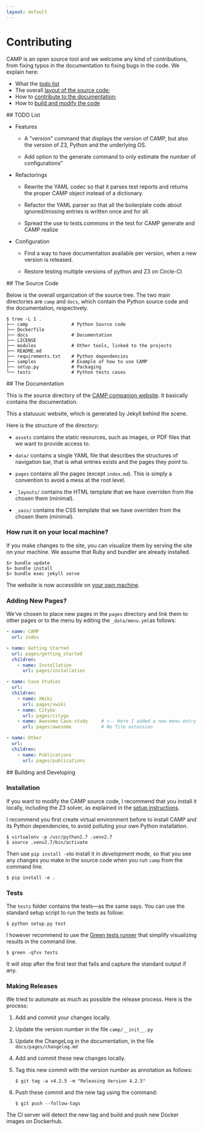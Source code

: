 ```yaml
---
layout: default
---
```


# Contributing

CAMP is an open source tool and we welcome any kind of contributions,
from fixing typos in the documentation to fixing bugs in the code. We
explain here:

 * What the [todo list](#todo)
 * The overall [layout of the source code](#layout);
 * How to [contribute to the documentation](#documentation);
 * How to [build and modify the code](#building)


<a name="todo"/>
## TODO List

*   Features

    * A "version" command that displays the version of CAMP, but also
      the version of Z3, Python and the underlying OS.

    * Add option to the generate command to only estimate the number
      of configurations"

*   Refactorings

    *   Rewrite the YAML codec so that it parses test reports and
        returns the proper CAMP object instead of a dictionary.

    *   Refactor the YAML parser so that all the boilerplate code
        about ignored/missing entries is written once and for all.

    *   Spread the use to tests.commons in the test for CAMP generate
        and CAMP realize

*   Configuration

    *   Find a way to have documentation available per version, when a
        new version is released.

    *   Restore testing multiple versions of python and Z3 on Circle-CI

<a name="layout" />
## The Source Code

Below is the overall organization of the source tree. The two main
directories are `camp` and `docs`, which contain the Python source
code and the documentation, respectively.

```console
$ tree -L 1 .
├── camp                # Python Source code
├── Dockerfile
├── docs                # Documentation
├── LICENSE
├── modules             # Other tools, linked to the projects
├── README.md 
├── requirements.txt    # Python dependencies
├── samples             # Example of how to use CAMP
├── setup.py            # Packaging
└── tests               # Python tests cases
```

<a name="documentation" />
## The Documentation

This is the source directory of the [CAMP companion
website](http://stamp-project.github.io/camp). It basically contains
the documentation.

This a statuuuic website, which is generated by Jekyll behind the
scene.

Here is the structure of the directory:
   
 * `assets` contains the static resources, such as images, or PDF
   files that we want to provide access to.
   
 * `data/` contains a single YAML file that describes the structures
   of navigation bar, that is what entries exists and the pages they
   point to.

 * `pages` contains all the pages (except `index.md`). This is simply
   a convention to avoid a mess at the root level.

 * `_layouts/` contains the HTML template that we have overriden from
   the chosen them (minimal).

 * `_sass/` contains the CSS template that we have overriden from the
   chosen them (minimal).


### How run it on your local machine?

If you make changes to the site, you can visualize them by serving the
site on your machine. We assume that Ruby and bundler are already
installed.

	$> bundle update
	$> bundle install
	$> bundle exec jekyll serve
	
The website is now accessible on [your own machine](http://localhost:4000).


### Adding New Pages?

We've chosen to place new pages in the `pages` directory and link them
to other pages or to the menu by editing the `_data/menu.yml`as
follows:

```yaml
- name: CAMP
  url: index

- name: Getting Started
  url: pages/getting_started
  children:
    - name: Installation
      url: pages/installation

- name: Case Studies
  url:
  children:
    - name: XWiki
      url: pages/xwiki
    - name: CityGo
      url: pages/citygo
    - name: Awesome Case-study     # <-- Here I added a new menu entry
      url: pages/awesome           # No file extension

- name: Other
  url:
  children:
    - name: Publications
      url: pages/publications
```


<a name="building" />
## Building and Developing

### Installation

If you want to modify the CAMP source code, I recommend that you
install it locally, including the Z3 solver, as explained in the
[setup instructions](setup). 

I recommend you first create virtual environment before to install
CAMP and its Python dependencies, to avoid polluting your own Python
installation.

```console
$ virtualenv -p /usr/python2.7 .venv2.7
$ source .venv2.7/bin/activate
```

Then use `pip install -e`to install it in *development* mode, so that
you see any changes you make in the source code when you run `camp`
from the command line.

```console
$ pip install -e .
```

### Tests

The `tests` folder contains the tests&mdash;as the same says. You can
use the standard setup script to run the tests as follow:

```console
$ python setup.py test
```

I however recommend to use the [Green tests
runner](https://github.com/CleanCut/green) that simplify visualizing
results in the command line.

```console
$ green -qfvv tests
```

It will stop after the first test that fails and capture the standard
output if any.


### Making Releases

We tried to automate as much as possible the release process. Here is
the process:

 1. Add and commit your changes locally.
 2. Update the version number in the file `camp/__init__.py`
 3. Update the ChangeLog in the documentation, in the file `docs/pages/changelog.md`
 3. Add and commit these new changes locally.
 4. Tag this new commit with the version number as annotation as
    follows:
	```console
	$ git tag -a v4.2.5 -m "Releasing Version 4.2.5"
	``` 
 5. Push these commit and the new tag using the command:
 
    ```console
	$ git push --follow-tags
	```

The CI server will detect the new tag and build and push new Docker images
on Dockerhub.
